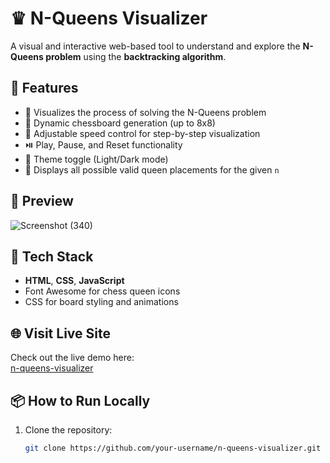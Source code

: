 # ♛ N-Queens Visualizer

A visual and interactive web-based tool to understand and explore the **N-Queens problem** using the **backtracking algorithm**.

## 🚀 Features

- 🧠 Visualizes the process of solving the N-Queens problem
- 🎨 Dynamic chessboard generation (up to 8x8)
- 🐢 Adjustable speed control for step-by-step visualization
- ⏯️ Play, Pause, and Reset functionality
- 🌙 Theme toggle (Light/Dark mode)
- 🧩 Displays all possible valid queen placements for the given `n`

## 📸 Preview

![Screenshot (340)](https://github.com/user-attachments/assets/8821a68f-de4e-47c7-b6f7-16bcbbf89d9e)


## 🔧 Tech Stack

- **HTML**, **CSS**, **JavaScript**
- Font Awesome for chess queen icons
- CSS for board styling and animations

## 🌐 Visit Live Site

Check out the live demo here:  
[n-queens-visualizer](https://Kaushh21.github.io/n-queens-visualizer/)


## 📦 How to Run Locally

1. Clone the repository:
   ```bash
   git clone https://github.com/your-username/n-queens-visualizer.git
